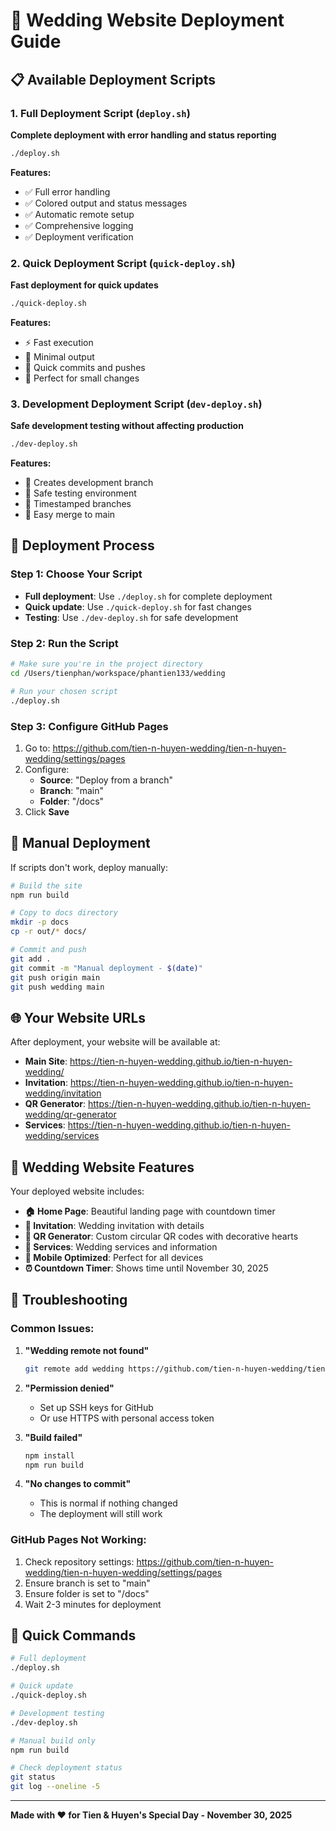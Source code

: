 # 🚀 Wedding Website Deployment Guide

## 📋 Available Deployment Scripts

### 1. **Full Deployment Script** (`deploy.sh`)
**Complete deployment with error handling and status reporting**

```bash
./deploy.sh
```

**Features:**
- ✅ Full error handling
- ✅ Colored output and status messages
- ✅ Automatic remote setup
- ✅ Comprehensive logging
- ✅ Deployment verification

### 2. **Quick Deployment Script** (`quick-deploy.sh`)
**Fast deployment for quick updates**

```bash
./quick-deploy.sh
```

**Features:**
- ⚡ Fast execution
- 🔧 Minimal output
- 🚀 Quick commits and pushes
- 💨 Perfect for small changes

### 3. **Development Deployment Script** (`dev-deploy.sh`)
**Safe development testing without affecting production**

```bash
./dev-deploy.sh
```

**Features:**
- 🔧 Creates development branch
- 🧪 Safe testing environment
- 📝 Timestamped branches
- 🔄 Easy merge to main

## 🎯 Deployment Process

### **Step 1: Choose Your Script**
- **Full deployment**: Use `./deploy.sh` for complete deployment
- **Quick update**: Use `./quick-deploy.sh` for fast changes
- **Testing**: Use `./dev-deploy.sh` for safe development

### **Step 2: Run the Script**
```bash
# Make sure you're in the project directory
cd /Users/tienphan/workspace/phantien133/wedding

# Run your chosen script
./deploy.sh
```

### **Step 3: Configure GitHub Pages**
1. Go to: https://github.com/tien-n-huyen-wedding/tien-n-huyen-wedding/settings/pages
2. Configure:
   - **Source**: "Deploy from a branch"
   - **Branch**: "main"
   - **Folder**: "/docs"
3. Click **Save**

## 🔧 Manual Deployment

If scripts don't work, deploy manually:

```bash
# Build the site
npm run build

# Copy to docs directory
mkdir -p docs
cp -r out/* docs/

# Commit and push
git add .
git commit -m "Manual deployment - $(date)"
git push origin main
git push wedding main
```

## 🌐 Your Website URLs

After deployment, your website will be available at:

- **Main Site**: https://tien-n-huyen-wedding.github.io/tien-n-huyen-wedding/
- **Invitation**: https://tien-n-huyen-wedding.github.io/tien-n-huyen-wedding/invitation
- **QR Generator**: https://tien-n-huyen-wedding.github.io/tien-n-huyen-wedding/qr-generator
- **Services**: https://tien-n-huyen-wedding.github.io/tien-n-huyen-wedding/services

## 🎊 Wedding Website Features

Your deployed website includes:

- **🏠 Home Page**: Beautiful landing page with countdown timer
- **💌 Invitation**: Wedding invitation with details
- **📱 QR Generator**: Custom circular QR codes with decorative hearts
- **🎊 Services**: Wedding services and information
- **📱 Mobile Optimized**: Perfect for all devices
- **⏰ Countdown Timer**: Shows time until November 30, 2025

## 🔧 Troubleshooting

### **Common Issues:**

1. **"Wedding remote not found"**
   ```bash
   git remote add wedding https://github.com/tien-n-huyen-wedding/tien-n-huyen-wedding.git
   ```

2. **"Permission denied"**
   - Set up SSH keys for GitHub
   - Or use HTTPS with personal access token

3. **"Build failed"**
   ```bash
   npm install
   npm run build
   ```

4. **"No changes to commit"**
   - This is normal if nothing changed
   - The deployment will still work

### **GitHub Pages Not Working:**
1. Check repository settings: https://github.com/tien-n-huyen-wedding/tien-n-huyen-wedding/settings/pages
2. Ensure branch is set to "main"
3. Ensure folder is set to "/docs"
4. Wait 2-3 minutes for deployment

## 🎯 Quick Commands

```bash
# Full deployment
./deploy.sh

# Quick update
./quick-deploy.sh

# Development testing
./dev-deploy.sh

# Manual build only
npm run build

# Check deployment status
git status
git log --oneline -5
```

---

**Made with ❤️ for Tien & Huyen's Special Day - November 30, 2025**
